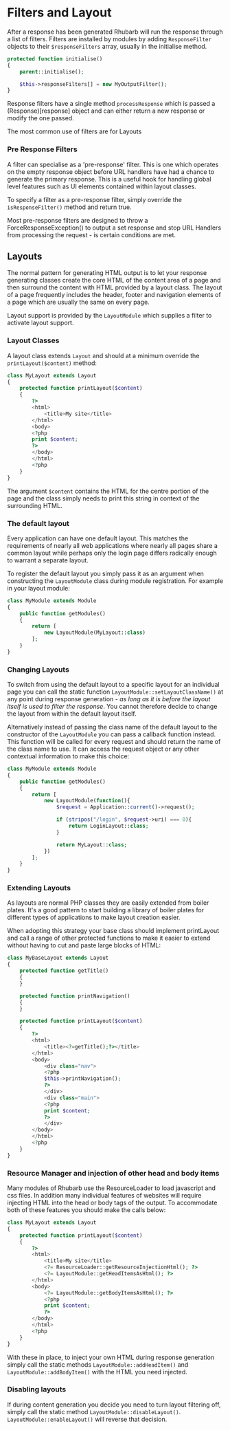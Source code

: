 Filters and Layout
==================

After a response has been generated Rhubarb will run the response through a list of filters. Filters are
installed by modules by adding `ResponseFilter` objects to their `$responseFilters` array, usually in the
initialise method.

``` php
protected function initialise()
{
    parent::initialise();

    $this->responseFilters[] = new MyOutputFilter();
}
```

Response filters have a single method `processResponse` which is passed a (Response)[response] object and
can either return a new response or modify the one passed.

The most common use of filters are for Layouts

### Pre Response Filters

A filter can specialise as a 'pre-response' filter. This is one which operates on the empty response object
before URL handlers have had a chance to generate the primary response. This is a useful hook for handling
global level features such as UI elements contained within layout classes.

To specify a filter as a pre-response filter, simply override the `isResponseFilter()` method and return true.

Most pre-response filters are designed to throw a ForceResponseException() to output a set response and 
stop URL Handlers from processing the request - is certain conditions are met.

## Layouts

The normal pattern for generating HTML output is to let your response generating classes create the core
HTML of the content area of a page and then surround the content with HTML provided by a layout class. The layout
of a page frequently includes the header, footer and navigation elements of a page which are usually the same
on every page.

Layout support is provided by the `LayoutModule` which supplies a filter to activate layout support.

### Layout Classes

A layout class extends `Layout` and should at a minimum override the `printLayout($content)` method:

``` php
class MyLayout extends Layout
{
    protected function printLayout($content)
    {
        ?>
        <html>
            <title>My site</title>
        </html>
        <body>
        <?php
        print $content;
        ?>
        </body>
        </html>
        <?php
    }
}
```

The argument `$content` contains the HTML for the centre portion of the page and the class simply needs
to print this string in context of the surrounding HTML.

### The default layout

Every application can have one default layout. This matches the requirements of nearly all web applications where
nearly all pages share a common layout while perhaps only the login page differs radically enough to warrant a
separate layout.

To register the default layout you simply pass it as an argument when constructing the `LayoutModule` class during
module registration. For example in your layout module:

``` php
class MyModule extends Module
{
    public function getModules()
    {
        return [
            new LayoutModule(MyLayout::class)
        ];
    }
}
```

### Changing Layouts

To switch from using the default layout to a specific layout for an individual page you can call the static
function `LayoutModule::setLayoutClassName()` at any point during response generation - *as long as it is
before the layout itself is used to filter the response*. You cannot therefore decide to change the layout from
within the default layout itself.

Alternatively instead of passing the class name of the default layout to the constructor of the `LayoutModule` you
can pass a callback function instead. This function will be called for every request and should return the name
of the class name to use. It can access the request object or any other contextual information to make this
choice:

``` php
class MyModule extends Module
{
    public function getModules()
    {
        return [
            new LayoutModule(function(){
                $request = Application::current()->request();

                if (stripos("/login", $request->uri) === 0){
                    return LoginLayout::class;
                }

                return MyLayout::class;
            })
        ];
    }
}
```

### Extending Layouts

As layouts are normal PHP classes they are easily extended from boiler plates. It's a good pattern to start
building a library of boiler plates for different types of applications to make layout creation easier.

When adopting this strategy your base class should implement printLayout and call a range of other
protected functions to make it easier to extend without having to cut and paste large blocks of HTML:

``` php
class MyBaseLayout extends Layout
{
    protected function getTitle()
    {
    }

    protected function printNavigation()
    {
    }

    protected function printLayout($content)
    {
        ?>
        <html>
            <title><?=getTitle();?></title>
        </html>
        <body>
            <div class="nav">
            <?php
            $this->printNavigation();
            ?>
            </div>
            <div class="main">
            <?php
            print $content;
            ?>
            </div>
        </body>
        </html>
        <?php
    }
}
```

### Resource Manager and injection of other head and body items

Many modules of Rhubarb use the ResourceLoader to load javascript and css files. In addition many individual
features of websites will require injecting HTML into the head or body tags of the output. To accommodate both
of these features you should make the calls below:


``` php
class MyLayout extends Layout
{
    protected function printLayout($content)
    {
        ?>
        <html>
            <title>My site</title>
            <?= ResourceLoader::getResourceInjectionHtml(); ?>
            <?= LayoutModule::getHeadItemsAsHtml(); ?>
        </html>
        <body>
            <?= LayoutModule::getBodyItemsAsHtml(); ?>
            <?php
            print $content;
            ?>
        </body>
        </html>
        <?php
    }
}
```

With these in place, to inject your own HTML during response generation simply call the static methods
`LayoutModule::addHeadItem()` and `LayoutModule::addBodyItem()` with the HTML you need injected.

### Disabling layouts

If during content generation you decide you need to turn layout filtering off, simply call the static method
`LayoutModule::disableLayout()`. `LayoutModule::enableLayout()` will reverse that decision.